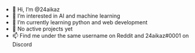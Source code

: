 - 👋 Hi, I’m @24aikaz
- 👀 I’m interested in AI and machine learning
- 🌱 I’m currently learning python and web development
- 💞️ No active projects yet
- 📫 Find me under the same username on Reddit and 24aikaz#0001 on Discord
